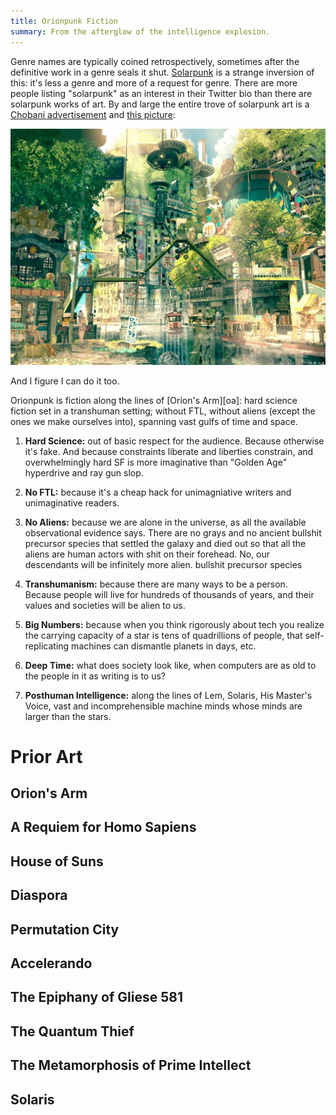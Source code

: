 ```yaml
---
title: Orionpunk Fiction
summary: From the afterglow of the intelligence explosion.
---
```


Genre names are typically coined retrospectively, sometimes after the definitive
work in a genre seals it shut. [Solarpunk][solar] is a strange inversion of
this: it's less a genre and more of a request for genre. There are more people
listing "solarpunk" as an interest in their Twitter bio than there are solarpunk
works of art. By and large the entire trove of solarpunk art is a [Chobani
advertisement][ad] and [this picture][ib]:

![An anime style image of a dense city, sunlit city, full of trees and with a floating tram on a canal.](/assets/content/orionpunk-fiction/ib.jpg)

[solar]: https://en.wikipedia.org/wiki/Solarpunk
[ad]: https://www.youtube.com/watch?v=z-Ng5ZvrDm4
[ib]: https://www.iamag.co/the-art-of-imperial-boy/imperial-boy-16/

And I figure I can do it too.

Orionpunk is fiction along the lines of [Orion's Arm][oa]: hard science fiction
set in a transhuman setting; without FTL, without aliens (except the ones we
make ourselves into), spanning vast gulfs of time and space.

1. **Hard Science:** out of basic respect for the audience. Because otherwise
   it's fake. And because constraints liberate and liberties constrain, and
   overwhelmingly hard SF is more imaginative than "Golden Age" hyperdrive and
   ray gun slop.

1. **No FTL:** because it's a cheap hack for unimagniative writers and
   unimaginative readers.

1. **No Aliens:** because we are alone in the universe, as all the available
   observational evidence says. There are no grays and no ancient bullshit
   precursor species that settled the galaxy and died out so that all the aliens
   are human actors with shit on their forehead. No, our descendants will be
   infinitely more alien.  bullshit precursor species

1. **Transhumanism:** because there are many ways to be a person. Because people
   will live for hundreds of thousands of years, and their values and societies
   will be alien to us.

1. **Big Numbers:** because when you think rigorously about tech you realize the
   carrying capacity of a star is tens of quadrillions of people, that
   self-replicating machines can dismantle planets in days, etc.

1. **Deep Time:** what does society look like, when computers are as old to the
   people in it as writing is to us?

1. **Posthuman Intelligence:** along the lines of Lem, Solaris, His Master's
   Voice, vast and incomprehensible machine minds whose minds are larger than
   the stars.

# Prior Art

## Orion's Arm


## A Requiem for Homo Sapiens


## House of Suns


## Diaspora


## Permutation City


## Accelerando


## The Epiphany of Gliese 581


## The Quantum Thief


## The Metamorphosis of Prime Intellect


## Solaris
